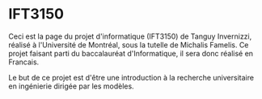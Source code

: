 # IFT3150

Ceci est la page du projet d'informatique (IFT3150) de Tanguy Invernizzi, réalisé à l'Université de Montréal, sous la tutelle de Michalis Famelis. Ce projet faisant parti du baccalauréat d'Informatique, il sera donc réalisé en Francais.

Le but de ce projet est d'être une introduction à la recherche universitaire en ingénierie dirigée par les modèles.
